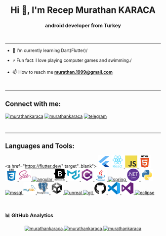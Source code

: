 <h1 align="center">Hi 👋, I'm Recep Murathan KARACA</h1>

<p align="left"> 
<!-- 
<img src="https://komarev.com/ghpvc/?username=murathankaraca&label=Profile%20views&color=0e75b6&style=flat" alt="murathankaraca" /> -->
<h3 align="center">android developer from Turkey</h3>
<br/>

---

- 🌱 I’m currently learning Dart(Flutter)/ 
- ⚡ Fun fact: I love playing computer games and swimming./

- 📫 How to reach me **murathan.1999@gmail.com**

</p>

<br />

---

<h2 align="left">Connect with me:</h2>
<p align="left">
<a href="https://www.linkedin.com/in/recep-murathan-karaca-a1599aa9/" target="blank"><img align="center" src="https://img.shields.io/badge/LinkedIn-0077B5?style=for-the-badge&logo=linkedin&logoColor=white" alt="murathankaraca" height="30"  /></a>
<a href="https://www.instagram.com/rmurathankaraca/" target="blank"><img align="center" src="https://img.shields.io/badge/Instagram-E4405F?style=for-the-badge&logo=instagram&logoColor=white" alt="murathankaraca" height="30" /></a>
<a target="_blank" href="https://t.me/murathankaraca">
<img align="center" src="https://img.shields.io/badge/Telegram-2CA5E0?style=for-the-badge&logo=telegram&logoColor=white"  alt="telegram" height="30" /></a>

</p>

<br />

---


<h2 align="left">Languages and Tools:</h2>
<p align="left">

<a href="https://flutter.dev/" target"_blank"> 
<img src="https://raw.githubusercontent.com/dnfield/flutter_svg/7d374d7107561cbd906d7c0ca26fef02cc01e7c8/example/assets/flutter_logo.svg?sanitize=true" alt="flutter" width="40" height="40"/> 
</a> 
<a href="https://reactjs.org/" target="_blank"> 
<img src="https://raw.githubusercontent.com/devicons/devicon/master/icons/react/react-original-wordmark.svg" alt="react" width="40" height="40"/> 
</a> 
<a href="https://developer.mozilla.org/en-US/docs/Web/JavaScript" target="_blank"> 
<img src="https://raw.githubusercontent.com/devicons/devicon/master/icons/javascript/javascript-original.svg" alt="javascript" width="40" height="40"/> 
</a> 
<a href="https://www.w3.org/html/" target="_blank"> 
<img src="https://raw.githubusercontent.com/devicons/devicon/master/icons/html5/html5-original-wordmark.svg" alt="html5" width="40" height="40"/> 
</a>
<a href="https://www.w3schools.com/css/" target="_blank"> 
<img src="https://raw.githubusercontent.com/devicons/devicon/master/icons/css3/css3-original-wordmark.svg" alt="css3" width="40" height="40"/> 
</a> 
</a>
<a href="https://sass-lang.com" target="_blank"> 
<img src="https://raw.githubusercontent.com/devicons/devicon/2ae2a900d2f041da66e950e4d48052658d850630/icons/sass/sass-original.svg" alt="sass" width="40" height="40"/> 
</a>
<a href="https://angular.io" target="_blank"> 
<img src="https://angular.io/assets/images/logos/angular/angular.svg" alt="angular" width="40" height="40"/> 
</a> 
<a href="https://getbootstrap.com" target="_blank"> 
<img src="https://raw.githubusercontent.com/devicons/devicon/master/icons/bootstrap/bootstrap-plain-wordmark.svg" alt="bootstrap" width="40" height="40"/> 
</a> 
<a href="https://material-ui.com" target="_blank"> 
<img src="https://raw.githubusercontent.com/devicons/devicon/master/icons/materialui/materialui-plain.svg" alt="material-ui" width="40" height="40"/> 
</a> 
<a href="https://www.w3schools.com/cs/" target="_blank"> 
<img src="https://raw.githubusercontent.com/devicons/devicon/master/icons/csharp/csharp-original.svg" alt="csharp" width="40" height="40"/> 
</a> 
<a href="https://www.java.com" target="_blank"> 
<img src="https://raw.githubusercontent.com/devicons/devicon/master/icons/java/java-original.svg" alt="java" width="40" height="40"/> 
</a> 
<a href="https://spring.io/" target="_blank"> 
<img src="https://www.vectorlogo.zone/logos/springio/springio-icon.svg" alt="spring" width="40" height="40"/> 
</a> 
<a href="https://dotnet.microsoft.com/" target="_blank"> 
<img src="https://raw.githubusercontent.com/devicons/devicon/master/icons/dotnetcore/dotnetcore-original.svg" alt="dotnet" width="40" height="40"/> 
</a> 
<a href="https://www.python.org" target="_blank"> 
<img src="https://raw.githubusercontent.com/devicons/devicon/master/icons/python/python-original.svg" alt="python" width="40" height="40"/> 
</a> 
<a href="https://www.microsoft.com/en-us/sql-server" target="_blank"> 
<img src="https://www.svgrepo.com/show/303229/microsoft-sql-server-logo.svg" alt="mssql" width="40" height="40"/> 
</a> 
<a href="https://www.mysql.com/" target="_blank"> 
<img src="https://raw.githubusercontent.com/devicons/devicon/master/icons/mysql/mysql-original-wordmark.svg" alt="mysql" width="40" height="40"/> 
</a> 
<a href="https://www.postgresql.org" target="_blank"> 
<img src="https://raw.githubusercontent.com/devicons/devicon/master/icons/postgresql/postgresql-original-wordmark.svg" alt="postgresql" width="40" height="40"/> 
</a>
<a href="https://unity.com/" target="_blank"> 
<img src="https://raw.githubusercontent.com/devicons/devicon/master/icons/unity/unity-original.svg" alt="unity" width="40" height="40"/> </a>
<a href="https://unrealengine.com/" target="_blank"> 
<img src="https://cdn.icon-icons.com/icons2/2389/PNG/512/unreal_engine_logo_icon_144771.png" alt="unreal" width="40" height="40"/> 
</a>
<a href="https://git-scm.com/" target="_blank"> 
<img src="https://www.vectorlogo.zone/logos/git-scm/git-scm-icon.svg" alt="git" width="40" height="40"/> </a> 
<a href="https://github.com/murathankaraca" target="_blank"> 
<img src="https://raw.githubusercontent.com/devicons/devicon/master/icons/github/github-original.svg" alt="github" width="40" height="40"/> 
</a> 
<a href="https://code.visualstudio.com" target="_blank"> 
<img src="https://raw.githubusercontent.com/devicons/devicon/master/icons/vscode/vscode-original.svg" alt="VS Code" height="40" /> 
</a> 
<a href="https://visualstudio.microsoft.com" target="_blank"> 
<img src="https://raw.githubusercontent.com/devicons/devicon/master/icons/visualstudio/visualstudio-plain.svg" alt="VS Studio" height="40" /> 
</a> 
<a href="https://www.eclipse.org" target="_blank"> 
<img src="https://cdn.icon-icons.com/icons2/1381/PNG/512/eclipse_94656.png" alt="eclipse" height="40" /> 
</a> 
</p>
<br />

### 📊 GitHub Analytics
<p align="center">
<a href="https://github.com/murathankaraca">
  <img height="180em" align="center" src="https://github-readme-stats.vercel.app/api?username=murathankaraca&show_icons=true&locale=en&theme=algolia&include_all_commits=true&count_private=true" alt="murathankaraca"/>
  <img height="180em" align="center" src="https://github-readme-stats.vercel.app/api/top-langs?username=murathankaraca&show_icons=true&locale=en&layout=compact&langs_count=8&theme=algolia" alt="murathankaraca"/>
  <img align="center" src="https://github-readme-streak-stats.herokuapp.com?user=murathankaraca&theme=algolia" alt="murathankaraca" />
</a>
</p>
